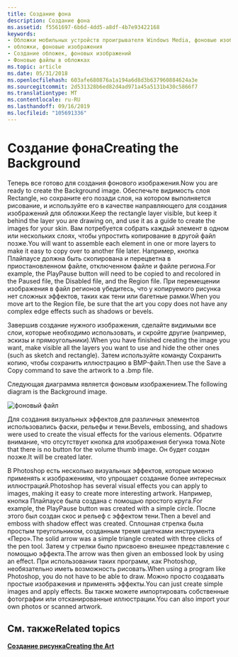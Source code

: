 ```yaml
---
title: Создание фона
description: Создание фона
ms.assetid: f5561697-6b6d-4dd5-a8df-4b7e93422168
keywords:
- Обложки мобильных устройств проигрывателя Windows Media, фоновые изображения
- обложки, фоновые изображения
- Создание обложек, фоновых изображений
- Фоновые файлы в обложках
ms.topic: article
ms.date: 05/31/2018
ms.openlocfilehash: 603afe680876a1a194a6d8d3b637960884624a3e
ms.sourcegitcommit: 2d531328b6ed82d4ad971a45a5131b430c5866f7
ms.translationtype: MT
ms.contentlocale: ru-RU
ms.lasthandoff: 09/16/2019
ms.locfileid: "105691336"
---
```

# <a name="creating-the-background"></a><span data-ttu-id="56f8b-107">Создание фона</span><span class="sxs-lookup"><span data-stu-id="56f8b-107">Creating the Background</span></span>

<span data-ttu-id="56f8b-108">Теперь все готово для создания фонового изображения.</span><span class="sxs-lookup"><span data-stu-id="56f8b-108">Now you are ready to create the Background image.</span></span> <span data-ttu-id="56f8b-109">Обеспечьте видимость слоя Rectangle, но сохраните его позади слоя, на котором выполняется рисование, и используйте его в качестве направляющего для создания изображений для обложки.</span><span class="sxs-lookup"><span data-stu-id="56f8b-109">Keep the rectangle layer visible, but keep it behind the layer you are drawing on, and use it as a guide to create the images for your skin.</span></span> <span data-ttu-id="56f8b-110">Вам потребуется собрать каждый элемент в одном или нескольких слоях, чтобы упростить копирование в другой файл позже.</span><span class="sxs-lookup"><span data-stu-id="56f8b-110">You will want to assemble each element in one or more layers to make it easy to copy over to another file later.</span></span> <span data-ttu-id="56f8b-111">Например, кнопка Плайпаусе должна быть скопирована и перецветна в приостановленном файле, отключенном файле и файле региона.</span><span class="sxs-lookup"><span data-stu-id="56f8b-111">For example, the PlayPause button will need to be copied to and recolored in the Paused file, the Disabled file, and the Region file.</span></span> <span data-ttu-id="56f8b-112">При перемещении изображения в файл регионов убедитесь, что у копируемого рисунка нет сложных эффектов, таких как тени или багетные рамки.</span><span class="sxs-lookup"><span data-stu-id="56f8b-112">When you move art to the Region file, be sure that the art you copy does not have any complex edge effects such as shadows or bevels.</span></span>

<span data-ttu-id="56f8b-113">Завершив создание нужного изображения, сделайте видимыми все слои, которые необходимо использовать, и скройте другие (например, эскизы и прямоугольники).</span><span class="sxs-lookup"><span data-stu-id="56f8b-113">When you have finished creating the image you want, make visible all the layers you want to use and hide the other ones (such as sketch and rectangle).</span></span> <span data-ttu-id="56f8b-114">Затем используйте команду Сохранить копию, чтобы сохранить иллюстрацию в BMP-файл.</span><span class="sxs-lookup"><span data-stu-id="56f8b-114">Then use the Save a Copy command to save the artwork to a .bmp file.</span></span>

<span data-ttu-id="56f8b-115">Следующая диаграмма является фоновым изображением.</span><span class="sxs-lookup"><span data-stu-id="56f8b-115">The following diagram is the Background image.</span></span>

![фоновый файл](images/ceswmbak.png)

<span data-ttu-id="56f8b-117">Для создания визуальных эффектов для различных элементов использовались фаски, рельефы и тени.</span><span class="sxs-lookup"><span data-stu-id="56f8b-117">Bevels, embossing, and shadows were used to create the visual effects for the various elements.</span></span> <span data-ttu-id="56f8b-118">Обратите внимание, что отсутствует кнопка для изображения бегунка тома.</span><span class="sxs-lookup"><span data-stu-id="56f8b-118">Note that there is no button for the volume thumb image.</span></span> <span data-ttu-id="56f8b-119">Он будет создан позже.</span><span class="sxs-lookup"><span data-stu-id="56f8b-119">It will be created later.</span></span>

<span data-ttu-id="56f8b-120">В Photoshop есть несколько визуальных эффектов, которые можно применять к изображениям, что упрощает создание более интересных иллюстраций.</span><span class="sxs-lookup"><span data-stu-id="56f8b-120">Photoshop has several visual effects you can apply to images, making it easy to create more interesting artwork.</span></span> <span data-ttu-id="56f8b-121">Например, кнопка Плайпаусе была создана с помощью простого круга.</span><span class="sxs-lookup"><span data-stu-id="56f8b-121">For example, the PlayPause button was created with a simple circle.</span></span> <span data-ttu-id="56f8b-122">После этого был создан скос и рельеф с эффектом тени.</span><span class="sxs-lookup"><span data-stu-id="56f8b-122">Then a bevel and emboss with shadow effect was created.</span></span> <span data-ttu-id="56f8b-123">Сплошная стрелка была простым треугольником, созданным тремя щелчками инструмента «Перо».</span><span class="sxs-lookup"><span data-stu-id="56f8b-123">The solid arrow was a simple triangle created with three clicks of the pen tool.</span></span> <span data-ttu-id="56f8b-124">Затем у стрелки было присвоено внешнее представление с помощью эффекта.</span><span class="sxs-lookup"><span data-stu-id="56f8b-124">The arrow was then given an embossed look by using an effect.</span></span> <span data-ttu-id="56f8b-125">При использовании таких программ, как Photoshop, необязательно иметь возможность рисовать.</span><span class="sxs-lookup"><span data-stu-id="56f8b-125">When using a program like Photoshop, you do not have to be able to draw.</span></span> <span data-ttu-id="56f8b-126">Можно просто создавать простые изображения и применять эффекты.</span><span class="sxs-lookup"><span data-stu-id="56f8b-126">You can just create simple images and apply effects.</span></span> <span data-ttu-id="56f8b-127">Вы также можете импортировать собственные фотографии или отсканированные иллюстрации.</span><span class="sxs-lookup"><span data-stu-id="56f8b-127">You can also import your own photos or scanned artwork.</span></span>

## <a name="related-topics"></a><span data-ttu-id="56f8b-128">См. также</span><span class="sxs-lookup"><span data-stu-id="56f8b-128">Related topics</span></span>

<dl> <dt>

[<span data-ttu-id="56f8b-129">**Создание рисунка**</span><span class="sxs-lookup"><span data-stu-id="56f8b-129">**Creating the Art**</span></span>](creating-the-art.md)
</dt> </dl>

 

 




